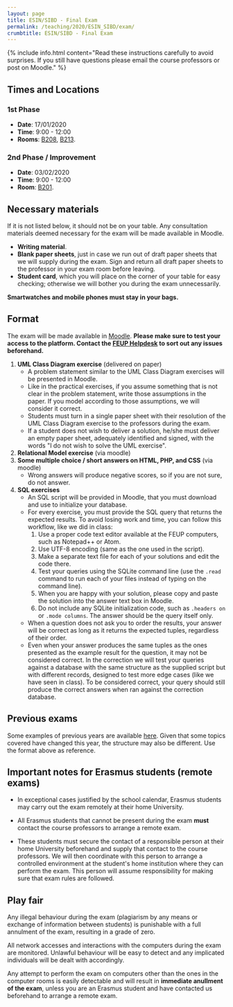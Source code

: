 ```yaml
---
layout: page
title: ESIN/SIBD - Final Exam
permalink: /teaching/2020/ESIN_SIBD/exam/
crumbtitle: ESIN/SIBD - Final Exam
---
```



{% include info.html content="Read these instructions carefully to avoid surprises. If you still have questions please email the course professors or post on Moodle." %}

## Times and Locations

### 1st Phase

- **Date**: 17/01/2020
- **Time**: 9:00 - 12:00
- **Rooms**: [B208](https://sigarra.up.pt/feup/pt/instal_geral.espaco_view?pv_id=73398), [B213](https://sigarra.up.pt/feup/pt/instal_geral.espaco_view?pv_id=73438).

### 2nd Phase / Improvement

- **Date**: 03/02/2020
- **Time**: 9:00 - 12:00
- **Room**: [B201](https://sigarra.up.pt/feup/pt/instal_geral.espaco_view?pv_id=73393).

## Necessary materials

If it is not listed below, it should not be on your table. Any consultation materials deemed necessary for the exam will be made available in Moodle.

- **Writing material**.
- **Blank paper sheets**, just in case we run out of draft paper sheets that we will supply during the exam. Sign and return all draft paper sheets to the professor in your exam room before leaving.
- **Student card**, which you will place on the corner of your table for easy checking; otherwise we will bother you during the exam unnecessarily.

**Smartwatches and mobile phones must stay in your bags.**

## Format

The exam will be made available in [Moodle](https://moodle.up.pt). **Please make sure to test your access to the platform. Contact the [FEUP Helpdesk](mailto:helpdesk@fe.up.pt) to sort out any issues beforehand.** 

1. **UML Class Diagram exercise** (delivered on paper)
	- A problem statement similar to the UML Class Diagram exercises will be presented in Moodle.
	- Like in the practical exercises, if you assume something that is not clear in the problem statement, write those assumptions in the paper. If you model according to those assumptions, we will consider it correct.
	- Students must turn in a single paper sheet with their resolution of the UML Class Diagram exercise to the professors during the exam.
	- If a student does not wish to deliver a solution, he/she must deliver an empty paper sheet, adequately identified and signed, with the words "I do not wish to solve the UML exercise".
2. **Relational Model exercise** (via moodle)
3. **Some multiple choice / short answers on HTML, PHP, and CSS** (via moodle)
	- Wrong answers will produce negative scores, so if you are not sure, do not answer.
4. **SQL exercises**
	- An SQL script will be provided in Moodle, that you must download and use to initialize your database.
	- For every exercise, you must provide the SQL query that returns the expected results. To avoid losing work and time, you can follow this workflow, like we did in class:
		1. Use a proper code text editor available at the FEUP computers, such as Notepad++ or Atom.
		2. Use UTF-8 encoding (same as the one used in the script).
		3. Make a separate text file for each of your solutions and edit the code there.
		4. Test your queries using the SQLite command line (use the `.read` command to run each of your files instead of typing on the command line).
		5. When you are happy with your solution, please copy and paste the solution into the answer text box in Moodle.
		6. Do not include any SQLite initialization code, such as `.headers on` or `.mode columns`. The answer should be the query itself only.
	- When a question does not ask you to order the results, your answer will be correct as long as it returns the expected tuples, regardless of their order.
	- Even when your answer produces the same tuples as the ones presented as the example result for the question, it may not be considered correct. In the correction we will test your queries against a database with the same structure as the supplied script but with different records, designed to test more edge cases (like we have seen in class). To be considered correct, your query should still produce the correct answers when ran against the correction database.

## Previous exams

Some examples of previous years are available [here](https://web.fe.up.pt/~arestivo/page/courses/2018/sibd/exam/). Given that some topics covered have changed this year, the structure may also be different. Use the format above as reference.

## Important notes for Erasmus students (remote exams)

- In exceptional cases justified by the school calendar, Erasmus students may carry out the exam remotely at their home University.

- All Erasmus students that cannot be present during the exam **must** contact the course professors to arrange a remote exam.

- These students must secure the contact of a responsible person at their home University beforehand and supply that contact to the course professors. We will then coordinate with this person to arrange a controlled environment at the student's home institution where they can perform the exam. This person will assume responsibility for making sure that exam rules are followed.

## Play fair

Any illegal behaviour during the exam (plagiarism by any means or exchange of information between students) is punishable with a full annulment of the exam, resulting in a grade of zero.

All network accesses and interactions with the computers during the exam are monitored. Unlawful behaviour will be easy to detect and any implicated individuals will be dealt with accordingly. 

Any attempt to perform the exam on computers other than the ones in the computer rooms is easily detectable and will result in __immediate anullment of the exam__, unless you are an Erasmus student and have contacted us beforehand to arrange a remote exam.

